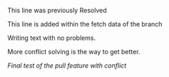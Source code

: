 This line was previously Resolved

This line is added within the fetch data of the branch

Writing text with no problems.

More conflict solving is the way to get better.

*Final test of the pull feature with conflict*